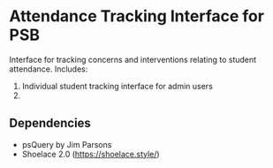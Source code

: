 # Attendance Tracking Interface for PSB
Interface for tracking concerns and interventions relating to student attendance. Includes:
1. Individual student tracking interface for admin users
2. 

## Dependencies
- psQuery by Jim Parsons
- Shoelace 2.0 (https://shoelace.style/)